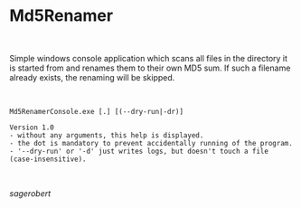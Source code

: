 # Md5Renamer    
<br />

Simple windows console application which scans all files in the directory it is started from and renames them to their own MD5 sum.
If such a filename already exists, the renaming will be skipped.

<br />

```
Md5RenamerConsole.exe [.] [(--dry-run|-dr)]

Version 1.0
- without any arguments, this help is displayed.
- the dot is mandatory to prevent accidentally running of the program.
- '--dry-run' or '-d' just writes logs, but doesn't touch a file (case-insensitive).
```
<br />

*sagerobert*
